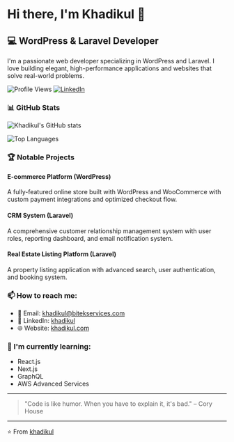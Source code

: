 # Hi there, I'm Khadikul 👋

## 💻 WordPress & Laravel Developer

I'm a passionate web developer specializing in WordPress and Laravel. I love building elegant, high-performance applications and websites that solve real-world problems.

![Profile Views](https://komarev.com/ghpvc/?username=khadikul&style=flat-square)
[![LinkedIn](https://img.shields.io/badge/LinkedIn-Connect-blue)](https://linkedin.com/in/md-khadikul-islam-91b80821b)

### 📊 GitHub Stats

![Khadikul's GitHub stats](https://github-readme-stats.vercel.app/api?username=khadikul&show_icons=true&theme=radical)

![Top Languages](https://github-readme-stats.vercel.app/api/top-langs/?username=khadikul&layout=compact&theme=radical)

### 🏆 Notable Projects

#### E-commerce Platform (WordPress)
A fully-featured online store built with WordPress and WooCommerce with custom payment integrations and optimized checkout flow.

#### CRM System (Laravel)
A comprehensive customer relationship management system with user roles, reporting dashboard, and email notification system.

#### Real Estate Listing Platform (Laravel)
A property listing application with advanced search, user authentication, and booking system.

### 📫 How to reach me:

- 📧 Email: khadikul@bitekservices.com
- 💼 LinkedIn: [khadikul](https://linkedin.com/in/md-khadikul-islam-91b80821b)
- 🌐 Website: [khadikul.com](https://khadikul.com)

### 🌱 I'm currently learning:

- React.js
- Next.js
- GraphQL
- AWS Advanced Services

---

> "Code is like humor. When you have to explain it, it's bad." – Cory House

---

⭐️ From [khadikul](https://github.com/khadikul)
